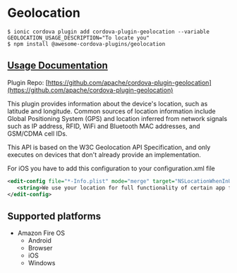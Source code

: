 # Geolocation

```
$ ionic cordova plugin add cordova-plugin-geolocation --variable GEOLOCATION_USAGE_DESCRIPTION="To locate you"
$ npm install @awesome-cordova-plugins/geolocation
```

## [Usage Documentation](https://danielsogl.gitbook.io/awesome-cordova-plugins/plugins/geolocation/)

Plugin Repo: [https://github.com/apache/cordova-plugin-geolocation](https://github.com/apache/cordova-plugin-geolocation)

This plugin provides information about the device's location, such as latitude and longitude. Common sources of location information include Global Positioning System (GPS) and location inferred from network signals such as IP address, RFID, WiFi and Bluetooth MAC addresses, and GSM/CDMA cell IDs.

 This API is based on the W3C Geolocation API Specification, and only executes on devices that don't already provide an implementation.

For iOS you have to add this configuration to your configuration.xml file
```xml
<edit-config file="*-Info.plist" mode="merge" target="NSLocationWhenInUseUsageDescription">
   <string>We use your location for full functionality of certain app features.</string>
</edit-config>
```

## Supported platforms

- Amazon Fire OS
  - Android
  - Browser
  - iOS
  - Windows
  


